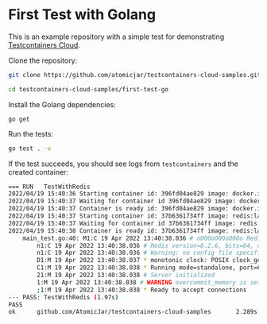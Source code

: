 # First Test with Golang
This is an example repository with a simple test for demonstrating [Testcontainers Cloud](https://testcontainers.cloud).

Clone the repository:
```bash
git clone https://github.com/atomicjar/testcontainers-cloud-samples.git

cd testcontainers-cloud-samples/first-test-go
```

Install the Golang dependencies:
```
go get
```

Run the tests:
```bash
go test . -v
```

If the test succeeds, you should see logs from `testcontainers` and the created container:
```bash
=== RUN   TestWithRedis
2022/04/19 15:40:36 Starting container id: 396fd04ae829 image: docker.io/testcontainers/ryuk:0.3.3
2022/04/19 15:40:37 Waiting for container id 396fd04ae829 image: docker.io/testcontainers/ryuk:0.3.3
2022/04/19 15:40:37 Container is ready id: 396fd04ae829 image: docker.io/testcontainers/ryuk:0.3.3
2022/04/19 15:40:37 Starting container id: 37b6361734ff image: redis:latest
2022/04/19 15:40:37 Waiting for container id 37b6361734ff image: redis:latest
2022/04/19 15:40:38 Container is ready id: 37b6361734ff image: redis:latest
    main_test.go:40: M1:C 19 Apr 2022 13:40:38.036 # oO0OoO0OoO0Oo Redis is starting oO0OoO0OoO0Oo
        n1:C 19 Apr 2022 13:40:38.036 # Redis version=6.2.6, bits=64, commit=00000000, modified=0, pid=1, just started
        n1:C 19 Apr 2022 13:40:38.036 # Warning: no config file specified, using the default config. In order to specify a config file use redis-server /path/to/redis.conf
        D1:M 19 Apr 2022 13:40:38.037 * monotonic clock: POSIX clock_gettime
        C1:M 19 Apr 2022 13:40:38.038 * Running mode=standalone, port=6379.
        21:M 19 Apr 2022 13:40:38.038 # Server initialized
        1:M 19 Apr 2022 13:40:38.038 # WARNING overcommit_memory is set to 0! Background save may fail under low memory condition. To fix this issue add 'vm.overcommit_memory = 1' to /etc/sysctl.conf and then reboot or run the command 'sysctl vm.overcommit_memory=1' for this to take effect.
        ;1:M 19 Apr 2022 13:40:38.038 * Ready to accept connections
--- PASS: TestWithRedis (1.97s)
PASS
ok      github.com/AtomicJar/testcontainers-cloud-samples       2.289s
```